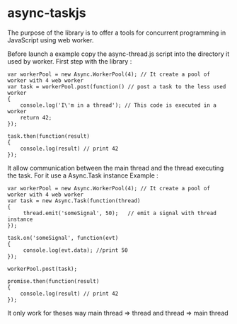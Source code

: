 async-taskjs
============


The purpose of the library is to offer a tools for concurrent programming in JavaScript using web worker.

Before launch a example copy the async-thread.js script into the directory it used by worker.
First step with the library : 


    var workerPool = new Async.WorkerPool(4); // It create a pool of worker with 4 web worker 
    var task = workerPool.post(function() // post a task to the less used worker
    {
        console.log('I\'m in a thread'); // This code is executed in a worker
        return 42;
    });

    task.then(function(result)
    {
        console.log(result) // print 42
    });

It allow communication between the main thread and the thread executing the task. For it use a Async.Task instance
Example : 

    var workerPool = new Async.WorkerPool(4); // It create a pool of worker with 4 web worker 
    var task = new Async.Task(function(thread)
    {
         thread.emit('someSignal', 50);   // emit a signal with thread instance
    });

    task.on('someSignal', function(evt)
    {
         console.log(evt.data); //print 50
    });

    workerPool.post(task);

    promise.then(function(result)
    {
        console.log(result) // print 42
    });

It only work for theses way main thread => thread and thread => main thread
